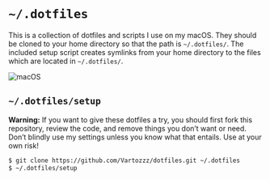 # `~/.dotfiles`

This is a collection of dotfiles and scripts I use on my macOS. They should be cloned to your home directory so that the path is `~/.dotfiles/`.  The included setup script creates symlinks from your home directory to the files which are located in `~/.dotfiles/`.

![macOS](https://i.imgur.com/3OeGD9u.png)

## `~/.dotfiles/setup`

**Warning:** If you want to give these dotfiles a try, you should first fork this repository, review the code, and remove things you don’t want or need. Don’t blindly use my settings unless you know what that entails. Use at your own risk!

```sh
$ git clone https://github.com/Vartozzz/dotfiles.git ~/.dotfiles
$ ~/.dotfiles/setup
```
